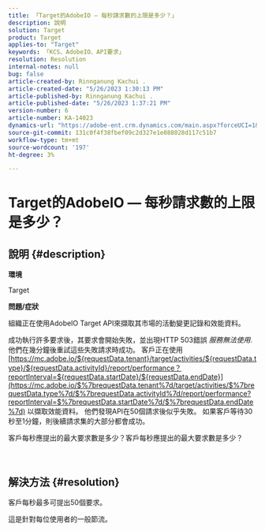 ```yaml
---
title: 「Target的AdobeIO — 每秒請求數的上限是多少？」
description: 說明
solution: Target
product: Target
applies-to: "Target"
keywords: 「KCS、AdobeIO、API要求」
resolution: Resolution
internal-notes: null
bug: false
article-created-by: Rinnganung Kachui .
article-created-date: "5/26/2023 1:30:13 PM"
article-published-by: Rinnganung Kachui .
article-published-date: "5/26/2023 1:37:21 PM"
version-number: 6
article-number: KA-14023
dynamics-url: "https://adobe-ent.crm.dynamics.com/main.aspx?forceUCI=1&pagetype=entityrecord&etn=knowledgearticle&id=acc60c6f-c9fb-ed11-8849-6045bd006c82"
source-git-commit: 131c0f4f38fbef09c2d327e1e088028d117c51b7
workflow-type: tm+mt
source-wordcount: '197'
ht-degree: 3%

---
```


# Target的AdobeIO — 每秒請求數的上限是多少？

## 說明 {#description}


<b>環境</b>

Target



<b>問題/症狀</b>

組織正在使用AdobeIO Target API來擷取其市場的活動變更記錄和效能資料。

成功執行許多要求後，其要求會開始失敗，並出現HTTP 503錯誤 *服務無法使用*. 他們在幾分鐘後重試這些失敗請求時成功。 客戶正在使用 [https://mc.adobe.io/${requestData.tenant}/target/activities/${requestData.type}/${requestData.activityId}/report/performance？reportInterval=${requestData.startDate}/${requestData.endDate}](https://mc.adobe.io/$%7brequestData.tenant%7d/target/activities/$%7brequestData.type%7d/$%7brequestData.activityId%7d/report/performance?reportInterval=$%7brequestData.startDate%7d/$%7brequestData.endDate%7d) 以擷取效能資料。 他們發現API在50個請求後似乎失敗。 如果客戶等待30秒至1分鐘，則後續請求集的大部分都會成功。

客戶每秒應提出的最大要求數是多少？客戶每秒應提出的最大要求數是多少？
<br><br> <br>

## 解決方法 {#resolution}


客戶每秒最多可提出50個要求。

這是針對每位使用者的一般節流。
